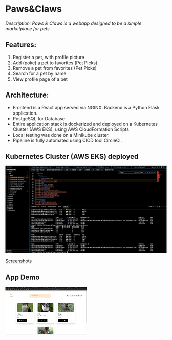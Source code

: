 # Paws&Claws
_Description: Paws & Claws is a webapp designed to be a simple marketplace for pets_

## Features: 
1. Register a pet, with profile picture
2. Add (poke) a pet to favorites (Pet Picks)
3. Remove a pet from favorites (Pet Picks)
4. Search for a pet by name
5. View profile page of a pet 

## Architecture: 

 - Frontend is a React app served via NGINX. Backend is a Python Flask application.
 - PostgeSQL for Database
 - Entire application stack is dockerized and deployed on a Kubernetes Cluster (AWS EKS), using AWS CloudFormation Scripts
 - Local testing was done on a Minikube cluster.
 - Pipeline is fully automated using CICD tool CircleCI. 

## Kubernetes Cluster (AWS EKS) deployed
![CICD Project](https://raw.githubusercontent.com/tomlui2010/pawsandclaws/witheks/Screenshots/PawsandClaws_Infrastructure.png)

[Screenshots](https://github.com/tomlui2010/pawsandclaws/tree/witheks/Screenshots)

## App Demo
[![App Demo](PawsandClaws_movie.gif)](https://github.com/tomlui2010/pppcalculator/raw/main/App_Demo.mov)



